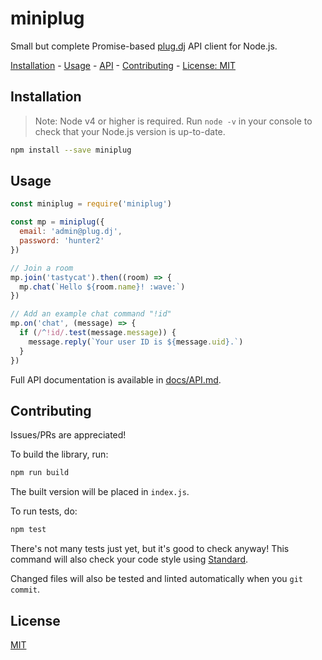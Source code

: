 # miniplug

Small but complete Promise-based [plug.dj][] API client for Node.js.

[Installation](#installation) -
[Usage](#usage) -
[API][docs/API.md] -
[Contributing](#contributing) -
[License: MIT](#license)

## Installation

> Note: Node v4 or higher is required.
> Run `node -v` in your console to check that your Node.js version is up-to-date.

```sh
npm install --save miniplug
```

## Usage

```js
const miniplug = require('miniplug')

const mp = miniplug({
  email: 'admin@plug.dj',
  password: 'hunter2'
})

// Join a room
mp.join('tastycat').then((room) => {
  mp.chat(`Hello ${room.name}! :wave:`)
})

// Add an example chat command "!id"
mp.on('chat', (message) => {
  if (/^!id/.test(message.message)) {
    message.reply(`Your user ID is ${message.uid}.`)
  }
})
```

Full API documentation is available in [docs/API.md][].

## Contributing

Issues/PRs are appreciated!

To build the library, run:

```bash
npm run build
```

The built version will be placed in `index.js`.

To run tests, do:

```bash
npm test
```

There's not many tests just yet, but it's good to check anyway!
This command will also check your code style using [Standard][].

Changed files will also be tested and linted automatically when you `git commit`.

## License

[MIT](./LICENSE)

[plug.dj]: https://plug.dj
[docs/API.md]: ./docs/API.md
[Standard]: https://standardjs.com/
